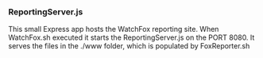### ReportingServer.js

This small Express app hosts the WatchFox reporting site. When WatchFox.sh executed it starts the ReportingServer.js
on the PORT 8080. It serves the files in the ./www folder, which is populated by FoxReporter.sh
